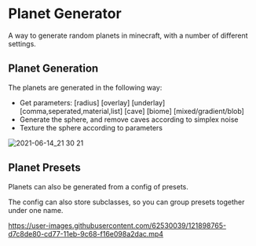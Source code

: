 # Planet Generator
A way to generate random planets in minecraft, with a number of different settings.

## Planet Generation
The planets are generated in the following way:
- Get parameters: [radius] [overlay] [underlay] [comma,seperated,material,list] [cave] [biome] [mixed/gradient/blob]
- Generate the sphere, and remove caves according to simplex noise
- Texture the sphere according to parameters

![2021-06-14_21 30 21](https://user-images.githubusercontent.com/62530039/121871224-fb7c2c80-cd57-11eb-9699-8f97c53aa5e4.png)
 
 
 
## Planet Presets
Planets can also be generated from a config of presets. 

The config can also store subclasses, so you can group presets together under one name.

https://user-images.githubusercontent.com/62530039/121898765-d7c8de80-cd77-11eb-9c68-f16e098a2dac.mp4
